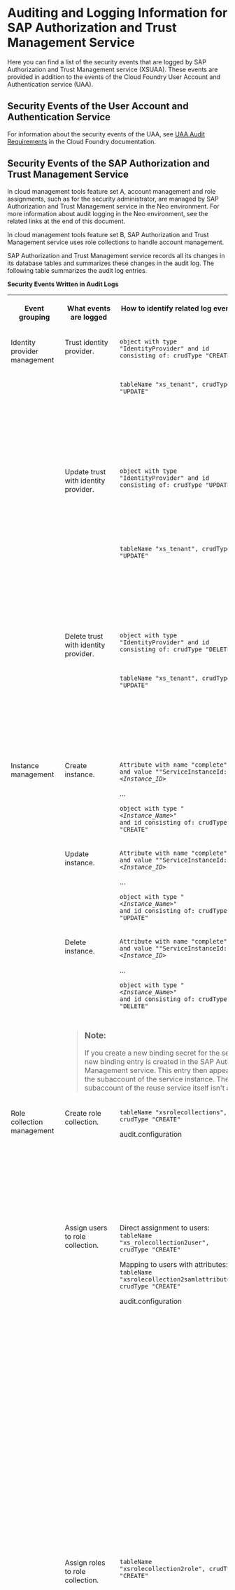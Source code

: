 <!-- loiod8f4b7c7298a422183beddb4ad47c108 -->

# Auditing and Logging Information for SAP Authorization and Trust Management Service

Here you can find a list of the security events that are logged by SAP Authorization and Trust Management service \(XSUAA\). These events are provided in addition to the events of the Cloud Foundry User Account and Authentication service \(UAA\).



<a name="loiod8f4b7c7298a422183beddb4ad47c108__section_xmv_pfp_spb"/>

## Security Events of the User Account and Authentication Service

For information about the security events of the UAA, see [UAA Audit Requirements](https://docs.cloudfoundry.org/running/managing-cf/uaa-audit-requirements.html) in the Cloud Foundry documentation.



<a name="loiod8f4b7c7298a422183beddb4ad47c108__section_ekp_ggp_spb"/>

## Security Events of the SAP Authorization and Trust Management Service

In cloud management tools feature set A, account management and role assignments, such as for the security administrator, are managed by SAP Authorization and Trust Management service in the Neo environment. For more information about audit logging in the Neo environment, see the related links at the end of this document.

In cloud management tools feature set B, SAP Authorization and Trust Management service uses role collections to handle account management.

SAP Authorization and Trust Management service records all its changes in its database tables and summarizes these changes in the audit log. The following table summarizes the audit log entries.

**Security Events Written in Audit Logs**


<table>
<tr>
<th valign="top">

Event grouping



</th>
<th valign="top">

What events are logged



</th>
<th valign="top">

How to identify related log events



</th>
<th valign="top">

Additional information



</th>
</tr>
<tr>
<td valign="top" rowspan="6">

Identity provider management



</td>
<td valign="top" rowspan="2">

Trust identity provider.



</td>
<td valign="top">

`object with type "IdentityProvider" and id consisting of: crudType "CREATE"` 



</td>
<td valign="top">

Attributes of the identity provider.



</td>
</tr>
<tr>
<td valign="top">

`tableName "xs_tenant", crudType "UPDATE"` 



</td>
<td valign="top">

Trusting an identity provider using OpenID Connect triggers a change in the XSUAA tenant.



</td>
</tr>
<tr>
<td valign="top" rowspan="2">

Update trust with identity provider.



</td>
<td valign="top">

`object with type "IdentityProvider" and id consisting of: crudType "UPDATE"` 



</td>
<td valign="top">

Old attributes of the identity provider and any attributes required to identify the changes.



</td>
</tr>
<tr>
<td valign="top">

`tableName "xs_tenant", crudType "UPDATE"` 



</td>
<td valign="top">

Updating trust in an identity provider using OpenID Connect can trigger a change in the XSUAA tenant.



</td>
</tr>
<tr>
<td valign="top" rowspan="2">

Delete trust with identity provider.



</td>
<td valign="top">

`object with type "IdentityProvider" and id consisting of: crudType "DELETE"` 



</td>
<td valign="top">

Attributes of the service instance.



</td>
</tr>
<tr>
<td valign="top">

`tableName "xs_tenant", crudType "UPDATE"` 



</td>
<td valign="top">

Removing trust in an identity provider using OpenID Connect triggers a change in the XSUAA tenant.



</td>
</tr>
<tr>
<td valign="top" rowspan="4">

Instance management



</td>
<td valign="top">

Create instance.



</td>
<td valign="top">

<code>Attribute with name "complete" and value ""ServiceInstanceId: <i class="varname">&lt;Instance_ID&gt;</i></code>

…

<code>object with type "<i class="varname">&lt;Instance_Name&gt;</i>" and id consisting of: crudType "CREATE"</code>



</td>
<td valign="top">

Attributes of the service instance.



</td>
</tr>
<tr>
<td valign="top">

Update instance.



</td>
<td valign="top">

<code>Attribute with name "complete" and value ""ServiceInstanceId: <i class="varname">&lt;Instance_ID&gt;</i></code>

…

<code>object with type "<i class="varname">&lt;Instance_Name&gt;</i>" and id consisting of: crudType "UPDATE"</code>



</td>
<td valign="top">

Old attributes of the service instance and any attributes required to identify the changes.



</td>
</tr>
<tr>
<td valign="top">

Delete instance.



</td>
<td valign="top">

<code>Attribute with name "complete" and value ""ServiceInstanceId: <i class="varname">&lt;Instance_ID&gt;</i></code>

…

<code>object with type "<i class="varname">&lt;Instance_Name&gt;</i>" and id consisting of: crudType "DELETE"</code>



</td>
<td valign="top">

Attributes of the service instance.



</td>
</tr>
<tr>
<td valign="top" colspan="3">

> ### Note:  
> If you create a new binding secret for the service instance, a new binding entry is created in the SAP Authorization and Trust Management service. This entry then appears in the audit log of the subaccount of the service instance. The audit log of the subaccount of the reuse service itself isn't affected.



</td>
</tr>
<tr>
<td valign="top" rowspan="4">

Role collection management



</td>
<td valign="top">

Create role collection.



</td>
<td valign="top">

`tableName "xsrolecollections", crudType "CREATE"`

audit.configuration



</td>
<td valign="top">

Other attributes:

-   Timestamp

-   Origin key

-   Role collection name

-   Zone ID




</td>
</tr>
<tr>
<td valign="top">

Assign users to role collection.



</td>
<td valign="top">

Direct assignment to users: `tableName "xs_rolecollection2user", crudType "CREATE"`

Mapping to users with attributes: `tableName "xsrolecollection2samlattribute", crudType "CREATE"`

audit.configuration



</td>
<td valign="top">

Other attributes for direct assignment:

-   Timestamp

-   Origin key

-   User SCIM ID

-   Zone ID

-   Role collection name


Other attributes for mapping:

-   Timestamp

-   Origin key

-   Attribute name

-   Attribute value

-   Identity provider URL

-   Zone ID

-   Role collection name




</td>
</tr>
<tr>
<td valign="top">

Assign roles to role collection.



</td>
<td valign="top">

`tableName "xsrolecollection2role", crudType "CREATE"` 



</td>
<td valign="top">

-   Timestamp

-   Origin key

-   Role name

-   Role zone ID

-   Role template name

-   Role collection zone ID

-   Role template app ID

-   Role collection name




</td>
</tr>
<tr>
<td valign="top">

Delete role collection.



</td>
<td valign="top">

`tableName "xsrolecollections", crudType "DELETE"`

audit.configuration



</td>
<td valign="top">

Other attributes:

-   Timestamp

-   Origin key

-   Role collection name

-   Zone ID




</td>
</tr>
<tr>
<td valign="top" rowspan="3">

Role management



</td>
<td valign="top">

Create role.



</td>
<td valign="top">

`tableName "xsrole", crudType "CREATE"`

audit.configuration



</td>
<td valign="top">

Other attributes:

-   Timestamp

-   Origin key

-   App ID

-   Role name

-   Role template name

-   Zone ID




</td>
</tr>
<tr>
<td valign="top">

Modify attribute values in role.



</td>
<td valign="top">

`tableName "xsattribute2role", crudType "CREATE"`

audit.configuration



</td>
<td valign="top">

Other attributes:

-   Timestamp

-   Origin key

-   Role name

-   Zone ID

-   Attribute app ID

-   Role template name

-   Attribute name

-   Attribute value

-   Role template app ID




</td>
</tr>
<tr>
<td valign="top">

Delete role.



</td>
<td valign="top">

`tableName "xsrole", crudType "DELETE"`

audit.configuration



</td>
<td valign="top">

Other attributes:

-   Timestamp

-   Origin key

-   Role template app ID

-   Role name

-   Role template name

-   Zone ID




</td>
</tr>
<tr>
<td valign="top">

Token Embedding



</td>
<td valign="top">

Embedding error



</td>
<td valign="top">

`Error during handling of IAS Tokens for embedding.`

audit.security-events



</td>
<td valign="top">

Occurs when an error occurs when attempting to exchange a token for a token with an embedded token from Identity Authentication or a corporate identity provider. Check the configuration of the application.

For more information, see [Include Tokens from Corporate Identity Providers or Identity Authentication in Tokens of the SAP Authorization and Trust Management Service](../30-development/include-tokens-from-corporate-identity-providers-or-identity-authentication-in-tokens-of-8dc480a.md).



</td>
</tr>
<tr>
<td valign="top" rowspan="7">

SAML authentication



</td>
<td valign="top" rowspan="5">

Authentication error



</td>
<td valign="top">

`SAMLAuthenticationError`

<code>Response issue time is either too old or with date in the future. Sync IdP to match skew <i class="varname">&lt;skew&gt;</i></code>

audit.security-events



</td>
<td valign="top">

Occurs when the time skew between SAP Authorization and Trust Management service and the identity provider is larger than 60 seconds. Or the authentication response took more than 60 seconds to reach the SAP Authorization and Trust Management service after being issued.

Check the time skew between the identity provider and SAP Authorization and Trust Management service. Synchronize the clock of the identity provider.



</td>
</tr>
<tr>
<td valign="top">

`SAMLAuthenticationError`

<code>Unexpected AuthnResponse : Existing authentication - <i class="varname">&lt;user&gt;</i></code>

audit.security-events



</td>
<td valign="top">

The user has probably chosen the back button on the browser, triggering a second authentication request to the identity provider with the same user ID. The identity provider issues a second authentication response for the same user ID. SAP Authorization and Trust Management service rejects duplicate responses.



</td>
</tr>
<tr>
<td valign="top">

`SAMLAuthenticationError`

<code>AuthnRequest expired - ID: <i class="varname">&lt;request_id&gt;</i> Destination: <i class="varname">&lt;identity_provider_destination&gt;</i></code>

audit.security-events



</td>
<td valign="top">

Occurs when an authentication response from an identity provider takes more than 15 minutes.

If this error occurs consistently, check why the identity provider needs more than 15 minutes to issue an authentication response.



</td>
</tr>
<tr>
<td valign="top">

`SAMLAuthenticationError`

`InResponseToField of Response doesn‘t correspond to the sent message`

audit.security-events



</td>
<td valign="top">

Occurs when a user attempts to log on or refresh a session for which the authentication request has expired, for example, if this message is preceded by `AuthnRequest expired - ID`.



</td>
</tr>
<tr>
<td valign="top">

`SAMLAuthenticationError`

`No valid credential to evaluate the token`

audit.security-events



</td>
<td valign="top">

Occurs when the certificate used to sign the SAML response isn't valid.



</td>
</tr>
<tr>
<td valign="top">

Authentication success



</td>
<td valign="top">

`UserAuthenticationSuccess`

audit.security-events



</td>
<td valign="top">

These entries are in addition to the entries made by the UAA. See the previous section *Security Events of the User Account and Authentication Service*. Authentication success includes:

-   User name

-   Principle \(SCIM user ID\)

-   Origin key

-   Zone ID




</td>
</tr>
<tr>
<td valign="top">

SAML responses



</td>
<td valign="top">

<code>"msgNo":<i class="varname">&lt;index&gt;</i>,"msgId":"<i class="varname">&lt;message_id&gt;</i>",</code>

audit.security-events



</td>
<td valign="top">

We include SAML responses in the audit log for web single sign-on and SAML bearer assertions.

> ### Note:  
> When messages exceed 4k, we break the messages into multiple entries. We identify each message with a `msgId` GUID and the parts with a `msgNo` index. To view the whole SAML response, gather the parts and stitch the contents together.



</td>
</tr>
</table>

**Related Information**  


[Audit Logging in the Neo Environment](https://help.sap.com/viewer/ea72206b834e4ace9cd834feed6c0e09/Cloud/en-US/02c39712c1064c96b37c1ea5bc9420dc.html)

